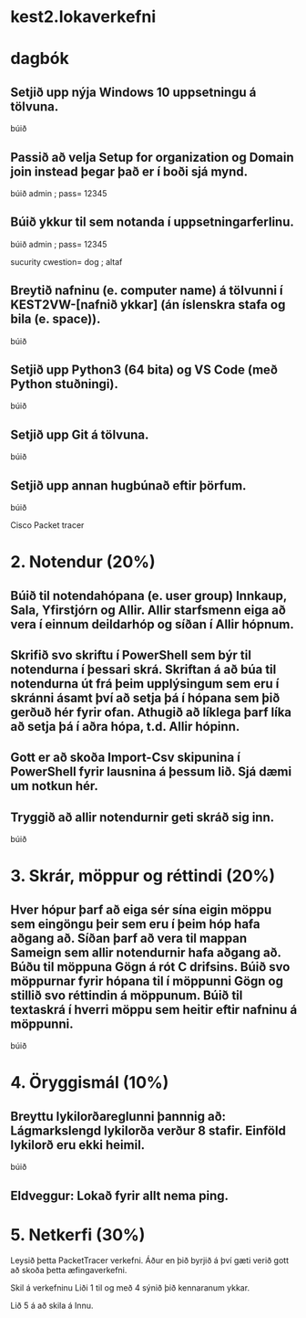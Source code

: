 # kest2.lokaverkefni

<h1> dagbók </h1>

<h2>Setjið upp nýja Windows 10 uppsetningu á tölvuna.</h2>
búið

<h2>Passið að velja Setup for organization og Domain join instead þegar það er í boði sjá mynd.</h2>
búið
admin ; pass= 12345

<h2>Búið ykkur til sem notanda í uppsetningarferlinu.</h2>
búið
admin ; pass= 12345
  
sucurity cwestion= dog ; altaf
  
<h2>Breytið nafninu (e. computer name) á tölvunni í KEST2VW-[nafnið ykkar] (án íslenskra stafa og bila (e. space)).</h2>

búið
  
<h2>Setjið upp Python3 (64 bita) og VS Code (með Python stuðningi).</h2>

búið
  
<h2>Setjið upp Git á tölvuna.</h2>

búið
  
<h2>Setjið upp annan hugbúnað eftir þörfum.</h2>

búið

Cisco Packet tracer





<h1>2. Notendur (20%)</h1>




<h2>Búið til notendahópana (e. user group) Innkaup, Sala, Yfirstjórn og Allir. Allir starfsmenn eiga að vera í einnum deildarhóp og síðan í Allir hópnum.</h2>



<h2>Skrifið svo skriftu í PowerShell sem býr til notendurna í þessari skrá. Skriftan á að búa til notendurna út frá þeim upplýsingum sem eru í skránni ásamt því að setja þá í hópana sem þið gerðuð hér fyrir ofan. Athugið að líklega þarf líka að setja þá í aðra hópa, t.d. Allir hópinn.</h2>



<h2>Gott er að skoða Import-Csv skipunina í PowerShell fyrir lausnina á þessum lið. Sjá dæmi um notkun hér.</h2>



<h2>Tryggið að allir notendurnir geti skráð sig inn.</h2>

búið

<h1>3. Skrár, möppur og réttindi (20%)</h1>
  
<h2>Hver hópur þarf að eiga sér sína eigin möppu sem eingöngu þeir sem eru í þeim hóp hafa aðgang að. Síðan þarf að vera til mappan Sameign sem allir notendurnir hafa aðgang að. Búðu til möppuna Gögn á rót C drifsins. Búið svo möppurnar fyrir hópana til í möppunni Gögn og stillið svo réttindin á möppunum. Búið til textaskrá í hverri möppu sem heitir eftir nafninu á möppunni.</h2>

búið




<h1>4. Öryggismál (10%)</h1>
<h2>Breyttu lykilorðareglunni þannnig að:
Lágmarkslengd lykilorða verður 8 stafir.
Einföld lykilorð eru ekki heimil.</h2>
  
  
búið

<h2>Eldveggur:
Lokað fyrir allt nema ping.</h2>
<h1>5. Netkerfi (30%)</h1>
Leysið þetta PacketTracer verkefni. Áður en þið byrjið á því gæti verið gott að skoða þetta æfingaverkefni.

Skil á verkefninu
Liði 1 til og með 4 sýnið þið kennaranum ykkar.

Lið 5 á að skila á Innu.



